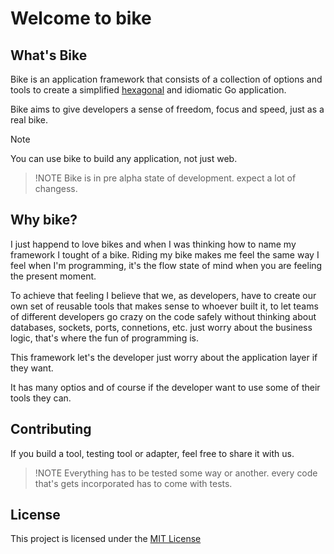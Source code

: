 # Welcome to bike

## What's Bike
Bike is an application framework that consists of a collection of options and tools to create a simplified [hexagonal](https://en.wikipedia.org/wiki/Hexagonal_architecture_(software)) and idiomatic Go application.

Bike aims to give developers a sense of freedom, focus and speed, just as a real bike.

> [!NOTE]  
> You can use bike to build any application, not just web.

> !NOTE
> Bike is in pre alpha state of development. expect a lot of changess. 

## Why bike?

I just happend to love bikes and when I was thinking how to name my framework I tought of a bike.
Riding my bike makes me feel the same way I feel when I'm programming, it's the flow state of mind when you are feeling the present moment. 

To achieve that feeling I believe that we, as developers, have to create our own set of reusable tools that makes sense to whoever built it, to let teams of different developers go crazy on the code safely without thinking about databases, sockets, ports, connetions, etc. just worry about the business logic, that's where the fun of programming is. 

This framework let's the developer just worry about the application layer if they want.

It has many optios and of course if the developer want to use some of their tools they can. 

## Contributing

If you build a tool, testing tool or adapter, feel free to share it with us.

> !NOTE
> Everything has to be tested some way or another. every code that's gets incorporated has to come with tests.

## License
This project is licensed under the [MIT License](LICENSE)
